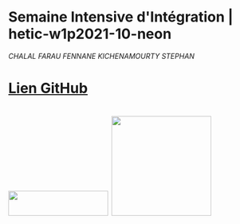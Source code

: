 # Semaine Intensive d'Intégration | hetic-w1p2021-10-neon
*CHALAL FARAU FENNANE KICHENAMOURTY STEPHAN*

[Lien GitHub](https://github.com/Benjigo93/hetic-w1p2021-10-neon)
======
<img src="../assets/haribo-logo.png" width="200" height="50"> <img src="../assets/hetic-logo.png" width="200">
======
